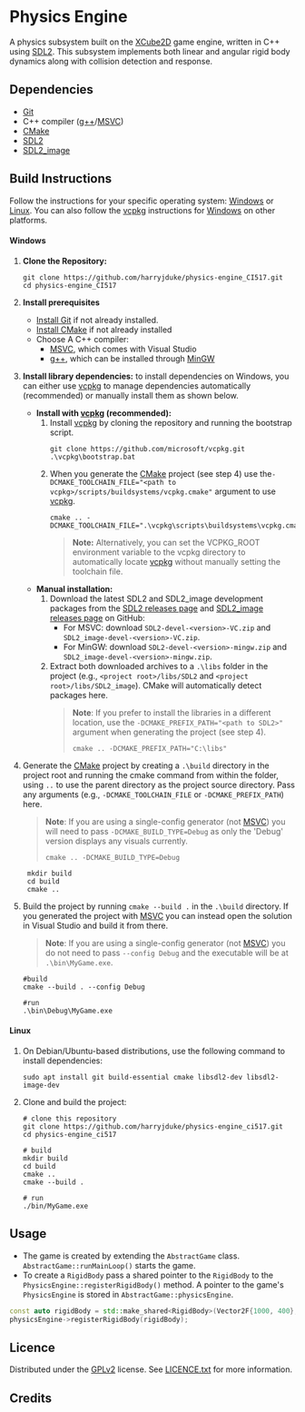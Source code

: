 # Physics Engine

A physics subsystem built on the [XCube2D] game engine, written in C++
using [SDL2]. This subsystem implements both linear and angular rigid body dynamics along with
collision detection and response. 


## Dependencies

- [Git]
- C++ compiler ([g++]/[MSVC])
- [CMake]
- [SDL2]
- [SDL2_image]

## Build Instructions

Follow the instructions for your specific operating system: [Windows](#windows) or [Linux](#linux).
You can also follow the [vcpkg] instructions for [Windows](#windows) on other platforms.

#### Windows

1. **Clone the Repository:**
    ```shell
    git clone https://github.com/harryjduke/physics-engine_CI517.git
    cd physics-engine_CI517
    ``` 
2. **Install prerequisites**
    - [Install Git](https://git-scm.com/downloads/win) if not already installed.
    - [Install CMake](https://cmake.org/download/) if not already installed
    - Choose A C++ compiler:
        - [MSVC], which comes with Visual Studio
        - [g++], which can be installed through [MinGW]
3. **Install library dependencies:** to install dependencies on Windows, you can either use [vcpkg] to manage
   dependencies automatically (recommended) or manually install them as shown below.

    - **Install with [vcpkg] (recommended):**
        1. Install [vcpkg] by cloning the repository and running the bootstrap script.
            ```shell
            git clone https://github.com/microsoft/vcpkg.git
            .\vcpkg\bootstrap.bat
            ```
        2. When you generate the [CMake] project (see step 4) use
           the`-DCMAKE_TOOLCHAIN_FILE="<path to vcpkg>/scripts/buildsystems/vcpkg.cmake"` argument to use [vcpkg].
            ```shell
            cmake .. -DCMAKE_TOOLCHAIN_FILE=".\vcpkg\scripts\buildsystems\vcpkg.cmake"
            ```
           > **Note:** Alternatively, you can set the VCPKG_ROOT environment variable to the vcpkg directory to
           automatically locate [vcpkg] without manually setting the toolchain file.
    - **Manual installation:**
        1. Download the latest SDL2 and SDL2_image development packages from
           the [SDL2 releases page](https://github.com/libsdl-org/SDL/releases/latest)
           and [SDL2_image releases page](https://github.com/libsdl-org/SDL_image/releases/latest) on GitHub:
            - For MSVC: download `SDL2-devel-<version>-VC.zip` and `SDL2_image-devel-<version>-VC.zip`.
            - For MinGW: download `SDL2-devel-<version>-mingw.zip` and `SDL2_image-devel-<version>-mingw.zip`.
        2. Extract both downloaded archives to a `.\libs` folder in the project (e.g., `<project root>/libs/SDL2`
           and `<project root>/libs/SDL2_image`). CMake will automatically detect packages here.
           > **Note**: If you prefer to install the libraries in a different location, use
           the `-DCMAKE_PREFIX_PATH="<path to SDL2>"` argument when generating the project (see step 4).
           >```shell
            >cmake .. -DCMAKE_PREFIX_PATH="C:\libs"
            >```
4. Generate the [CMake] project by creating a `.\build` directory in the project root and running the cmake command from
   within the folder, using `..` to use the parent directory as the project source directory.
   Pass any arguments (e.g., `-DCMAKE_TOOLCHAIN_FILE` or `-DCMAKE_PREFIX_PATH`) here.
   > **Note**: If you are using a single-config generator (not [MSVC]) you will need to pass `-DCMAKE_BUILD_TYPE=Debug`
   as only the 'Debug' version displays any visuals currently.
   >```shell
    >cmake .. -DCMAKE_BUILD_TYPE=Debug
    >```

    ```shell
     mkdir build
     cd build
     cmake ..
     ```
5. Build the project by running `cmake --build .` in the `.\build` directory.
   If you generated the project with [MSVC] you can instead open the solution in Visual Studio and build it from there.
   > **Note**: If you are using a single-config generator (not [MSVC]) you do not need to pass `--config Debug` and the
   executable will be at `.\bin\MyGame.exe`.

    ```shell
    #build
    cmake --build . --config Debug
   
    #run
    .\bin\Debug\MyGame.exe
    ```

#### Linux

1. On Debian/Ubuntu-based distributions, use the following command to install dependencies:
    ```shell
    sudo apt install git build-essential cmake libsdl2-dev libsdl2-image-dev
    ```

2. Clone and build the project:
    ```shell
    # clone this repository
    git clone https://github.com/harryjduke/physics-engine_ci517.git
    cd physics-engine_ci517

    # build
    mkdir build
    cd build
    cmake ..
    cmake --build .

    # run
    ./bin/MyGame.exe
    ```

## Usage

- The game is created by extending the `AbstractGame` class. `AbstractGame::runMainLoop()` starts the game.
- To create a `RigidBody` pass a shared pointer to the `RigidBody` to the `PhysicsEngine::registerRigidBody()` method.
  A pointer to the game's `PhysicsEngine` is stored in `AbstractGame::physicsEngine`.
```cpp
const auto rigidBody = std::make_shared<RigidBody>(Vector2F{1000, 400}, 50, 50);
physicsEngine->registerRigidBody(rigidBody);
```

## Licence

Distributed under the [GPLv2](https://www.gnu.org/licenses/old-licenses/gpl-2.0.en.html) license.
See [LICENCE.txt](LICENSE) for more information.

## Credits

[XCube2D]: https://github.com/AlmasB/xcube2d

[SDL2]: https://github.com/libsdl-org/SDL

[SDL2_image]: https://github.com/libsdl-org/SDL_image

[Git]: https://git-scm.com/

[g++]: https://gcc.gnu.org/

[MSVC]: https://visualstudio.microsoft.com/vs/features/cplusplus/

[CMake]: https://cmake.org/

[vcpkg]: https://github.com/microsoft/vcpkg

[MinGW]: https://www.mingw-w64.org/